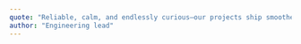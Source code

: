 ```yaml
---
quote: "Reliable, calm, and endlessly curious—our projects ship smoother with Yashodhan onboard."
author: "Engineering lead"
---
```

